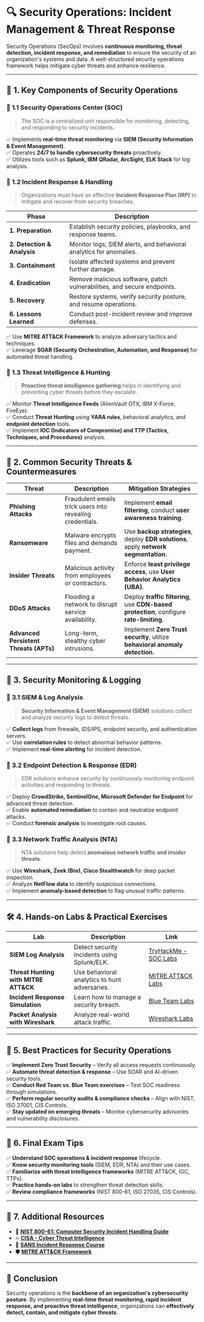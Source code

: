 # 🔍 **Security Operations: Incident Management & Threat Response**

Security Operations (SecOps) involves **continuous monitoring, threat detection, incident response, and remediation** to ensure the security of an organization's systems and data. A well-structured security operations framework helps mitigate cyber threats and enhance resilience.

---

## 📌 **1. Key Components of Security Operations**

### 🔹 **1.1 Security Operations Center (SOC)**
> The SOC is a centralized unit responsible for monitoring, detecting, and responding to security incidents.

✅ Implements **real-time threat monitoring** via **SIEM (Security Information & Event Management)**.  
✅ Operates **24/7 to handle cybersecurity threats** proactively.  
✅ Utilizes tools such as **Splunk, IBM QRadar, ArcSight, ELK Stack** for log analysis.

### 🔹 **1.2 Incident Response & Handling**
> Organizations must have an effective **Incident Response Plan (IRP)** to mitigate and recover from security breaches.

| **Phase** | **Description** |
|-----------|----------------|
| **1. Preparation** | Establish security policies, playbooks, and response teams. |
| **2. Detection & Analysis** | Monitor logs, SIEM alerts, and behavioral analytics for anomalies. |
| **3. Containment** | Isolate affected systems and prevent further damage. |
| **4. Eradication** | Remove malicious software, patch vulnerabilities, and secure endpoints. |
| **5. Recovery** | Restore systems, verify security posture, and resume operations. |
| **6. Lessons Learned** | Conduct post-incident review and improve defenses. |

✅ Use **MITRE ATT&CK Framework** to analyze adversary tactics and techniques.  
✅ Leverage **SOAR (Security Orchestration, Automation, and Response)** for automated threat handling.

### 🔹 **1.3 Threat Intelligence & Hunting**
> **Proactive threat intelligence gathering** helps in identifying and preventing cyber threats before they escalate.

✅ Monitor **Threat Intelligence Feeds** (AlienVault OTX, IBM X-Force, FireEye).  
✅ Conduct **Threat Hunting** using **YARA rules**, behavioral analytics, and **endpoint detection** tools.  
✅ Implement **IOC (Indicators of Compromise) and TTP (Tactics, Techniques, and Procedures)** analysis.

---

## 🚨 **2. Common Security Threats & Countermeasures**

| Threat | Description | Mitigation Strategies |
|--------|------------|----------------------|
| **Phishing Attacks** | Fraudulent emails trick users into revealing credentials. | Implement **email filtering**, conduct **user awareness training**. |
| **Ransomware** | Malware encrypts files and demands payment. | Use **backup strategies**, deploy **EDR solutions**, apply **network segmentation**. |
| **Insider Threats** | Malicious activity from employees or contractors. | Enforce **least privilege access**, use **User Behavior Analytics (UBA)**. |
| **DDoS Attacks** | Flooding a network to disrupt service availability. | Deploy **traffic filtering**, use **CDN-based protection**, configure **rate-limiting**. |
| **Advanced Persistent Threats (APTs)** | Long-term, stealthy cyber intrusions. | Implement **Zero Trust security**, utilize **behavioral anomaly detection**. |

---

## 🔑 **3. Security Monitoring & Logging**

### 🔹 **3.1 SIEM & Log Analysis**
> **Security Information & Event Management (SIEM)** solutions collect and analyze security logs to detect threats.

✅ **Collect logs** from firewalls, IDS/IPS, endpoint security, and authentication servers.  
✅ Use **correlation rules** to detect abnormal behavior patterns.  
✅ Implement **real-time alerting** for incident detection.

### 🔹 **3.2 Endpoint Detection & Response (EDR)**
> EDR solutions enhance security by continuously monitoring endpoint activities and responding to threats.

✅ Deploy **CrowdStrike, SentinelOne, Microsoft Defender for Endpoint** for advanced threat detection.  
✅ Enable **automated remediation** to contain and neutralize endpoint attacks.  
✅ Conduct **forensic analysis** to investigate root causes.

### 🔹 **3.3 Network Traffic Analysis (NTA)**
> NTA solutions help detect **anomalous network traffic and insider threats**.

✅ Use **Wireshark, Zeek (Bro), Cisco Stealthwatch** for deep packet inspection.  
✅ Analyze **NetFlow data** to identify suspicious connections.  
✅ Implement **anomaly-based detection** to flag unusual traffic patterns.

---

## 🛠️ **4. Hands-on Labs & Practical Exercises**

| Lab | Description | Link |
|-----|------------|------|
| **SIEM Log Analysis** | Detect security incidents using Splunk/ELK. | [TryHackMe - SOC Labs](https://tryhackme.com/) |
| **Threat Hunting with MITRE ATT&CK** | Use behavioral analytics to hunt adversaries. | [MITRE ATT&CK Labs](https://attack.mitre.org/) |
| **Incident Response Simulation** | Learn how to manage a security breach. | [Blue Team Labs](https://blueteamlabs.online/) |
| **Packet Analysis with Wireshark** | Analyze real-world attack traffic. | [Wireshark Labs](https://www.wireshark.org/) |

---

## 🎯 **5. Best Practices for Security Operations**

✅ **Implement Zero Trust Security** – Verify all access requests continuously.  
✅ **Automate threat detection & response** – Use SOAR and AI-driven security tools.  
✅ **Conduct Red Team vs. Blue Team exercises** – Test SOC readiness through simulations.  
✅ **Perform regular security audits & compliance checks** – Align with NIST, ISO 27001, CIS Controls.  
✅ **Stay updated on emerging threats** – Monitor cybersecurity advisories and vulnerability disclosures.

---

## 📌 **6. Final Exam Tips**

✅ **Understand SOC operations & incident response** lifecycle.  
✅ **Know security monitoring tools** (SIEM, EDR, NTA) and their use cases.  
✅ **Familiarize with threat intelligence frameworks** (MITRE ATT&CK, IOC, TTPs).  
✅ **Practice hands-on labs** to strengthen threat detection skills.  
✅ **Review compliance frameworks** (NIST 800-61, ISO 27035, CIS Controls).  

---

## 🔗 **7. Additional Resources**
- 📄 **[NIST 800-61: Computer Security Incident Handling Guide](https://csrc.nist.gov/publications/detail/sp/800-61/rev-2/final)**
- 🔥 **[CISA - Cyber Threat Intelligence](https://www.cisa.gov/cyber-threat-intelligence)**
- 🎥 **[SANS Incident Response Course](https://www.sans.org/cyber-security-courses/)**
- 🛡️ **[MITRE ATT&CK Framework](https://attack.mitre.org/)**

---

## 🎯 **Conclusion**

Security operations is the **backbone of an organization's cybersecurity posture**. By implementing **real-time threat monitoring, rapid incident response, and proactive threat intelligence**, organizations can **effectively detect, contain, and mitigate cyber threats**.

